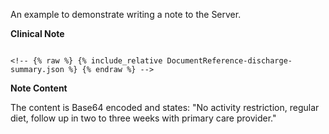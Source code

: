 
An example to demonstrate writing a note to the Server.

**Clinical Note**

~~~

<!-- {% raw %} {% include_relative DocumentReference-discharge-summary.json %} {% endraw %} -->

~~~~

**Note Content**

The content is Base64 encoded and states:
 "No activity restriction, regular diet, follow up in two to three weeks with primary care provider."
